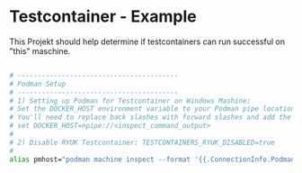 # Testcontainer - Example

This Projekt should help determine if testcontainers can run successful on "this" maschine.

``` bash

# ----------------------------------------
# Podman Setup
# ----------------------------------------
# 1) Setting up Podman for Testcontainer on Windows Mashine:
# Set the DOCKER_HOST environment variable to your Podman pipe location. 
# You'll need to replace back slashes with forward slashes and add the npipe:// scheme to the path retrieved previously:
# set DOCKER_HOST=npipe://<inspect_command_output>
#
# 2) Disable RYUK Testcontainer: TESTCONTAINERS_RYUK_DISABLED=true
#
alias pmhost="podman machine inspect --format '{{.ConnectionInfo.PodmanPipe.Path}}'"


```

